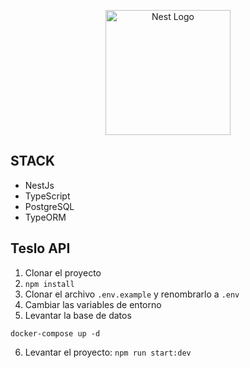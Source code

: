 <p align="center">
  <a href="http://nestjs.com/" target="blank"><img src="https://nestjs.com/img/logo-small.svg" width="200" alt="Nest Logo" /></a>
</p>

## STACK
- NestJs
- TypeScript
- PostgreSQL
- TypeORM

## Teslo API
1. Clonar el proyecto
2. ```npm install```
3. Clonar el archivo ```.env.example``` y renombrarlo a ```.env```
4. Cambiar las variables de entorno
5. Levantar la base de datos
```
docker-compose up -d
```
6. Levantar el proyecto: ```npm run start:dev```
